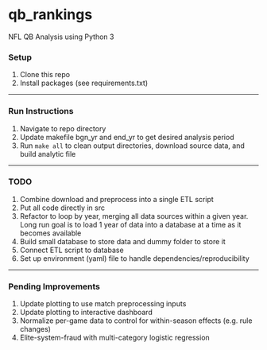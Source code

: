 # qb_rankings
NFL QB Analysis using Python 3

### Setup
1. Clone this repo
2. Install packages (see requirements.txt)
---

### Run Instructions
1. Navigate to repo directory
2. Update makefile bgn_yr and end_yr to get desired analysis period
3. Run ```make all``` to clean output directories, download source data, and build analytic file

------

### TODO

1. Combine download and preprocess into a single ETL script
2. Put all code directly in src
3. Refactor to loop by year, merging all data sources within a given year. Long run goal is to load 1 year of data into a database at a time as it becomes available
4. Build small database to store data and dummy folder to store it
5. Connect ETL script to database
6. Set up environment (yaml) file to handle dependencies/reproducibility 

---

### Pending Improvements
1. Update plotting to use match preprocessing inputs
2. Update plotting to interactive dashboard
3. Normalize per-game data to control for within-season effects (e.g. rule changes)
4. Elite-system-fraud with multi-category logistic regression
